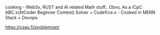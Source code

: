 cooking - Web3x, RUST and Ai related Math stuff..
Obvs, As a iCpC ABC.x(AtCoder Beginner Contest) Solver + Codefrce.x - Cooked in MERN Stack + Devops.

https://cses.fi/problemset/
